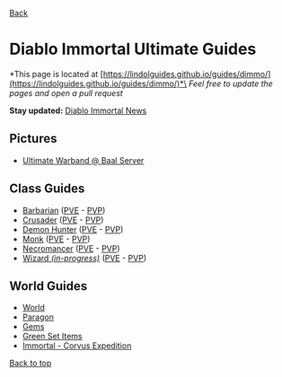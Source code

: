 [Back](../)

# Diablo Immortal Ultimate Guides

*This page is located at [https://lindolguides.github.io/guides/dimmo/](https://lindolguides.github.io/guides/dimmo/)*\
*Feel free to update the pages and open a pull request*

**Stay updated:** [Diablo Immortal News](https://news.blizzard.com/en-us/diablo-immortal/)


## Pictures
- [Ultimate Warband @ Baal Server](./pix/)

## Class Guides
- [Barbarian](./barbarian/)  ([PVE](./barbarian/#pve) - [PVP](./barbarian/#pvp))
- [Crusader](./crusader/) ([PVE](./crusader/#pve) - [PVP](./crusader/#pvp))
- [Demon Hunter](./dh/) ([PVE](./dh/#pve) - [PVP](./dh/#pvp))
- [Monk](./monk/) ([PVE](./monk/#pve) - [PVP](./monk/#pvp))
- [Necromancer](./necro/) ([PVE](./necro/#pve) - [PVP](./necro/#pvp))
- [Wizard *(in-progress)*](./wizard/) ([PVE](./wizard/#pve) - [PVP](./wizard/#pvp))

## World Guides
- [World](./world/)
- [Paragon](./paragon/)
- [Gems](./gems/)
- [Green Set Items](./greens/)
- [Immortal - Corvus Expedition](./corvus/)



[Back to top](./#)
